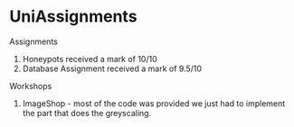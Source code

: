 # UniAssignments

Assignments
1. Honeypots received a mark of 10/10
2. Database Assignment received a mark of 9.5/10 

Workshops
1. ImageShop - most of the code was provided we just had to implement the part that does the greyscaling.
